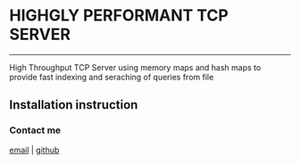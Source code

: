 # HIGHGLY PERFORMANT TCP SERVER
___

High Throughput TCP Server using memory maps and hash maps to provide fast indexing and seraching of queries from file

## Installation instruction

### Contact me
[email](mailto:faradaydanfard@gmail.com) | 
[github](https://www.github.com/hephhay)